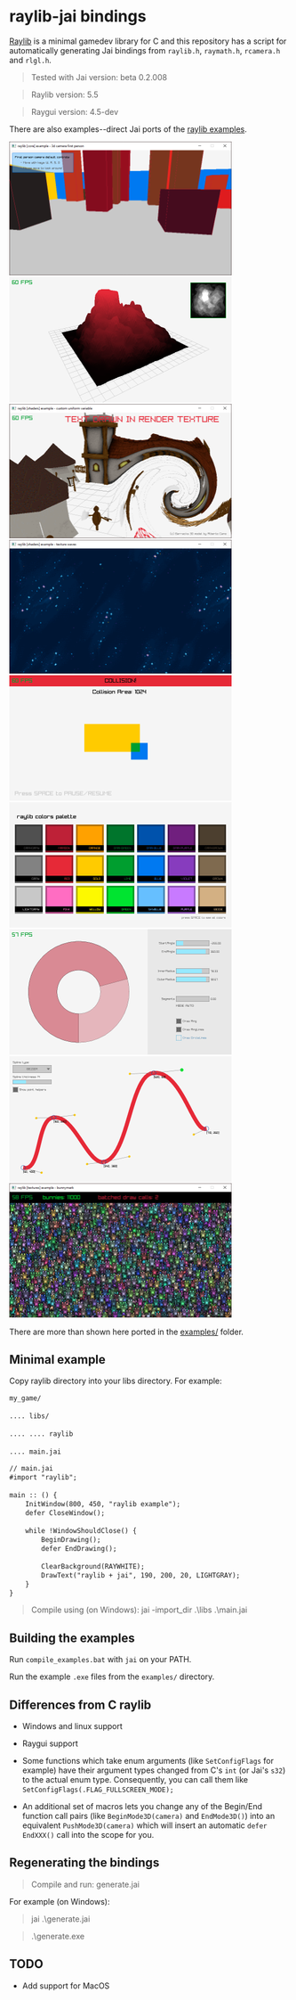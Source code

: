 # raylib-jai bindings

[Raylib](https://www.raylib.com/) is a minimal gamedev library for C and this repository has a script for automatically generating Jai bindings from `raylib.h`, `raymath.h`, `rcamera.h` and `rlgl.h`.

> Tested with Jai version: beta 0.2.008

> Raylib version: 5.5

> Raygui version: 4.5-dev
 
There are also examples--direct Jai ports of the [raylib examples](https://www.raylib.com/examples.html).

<a href="examples/core/core_3d_camera_first_person.jai"><img src="doc/screenshots/core_3d_camera_first_person.png" style="max-width: 400px;"></a>
<a href="examples/models/models_heightmap.jai"><img src="doc/screenshots/models_heightmap.png" style="max-width: 400px;"></a>
<a href="examples/shaders/shaders_custom_uniform.jai"><img src="doc/screenshots/shaders_custom_uniform.png" style="max-width: 400px;"></a>
<a href="examples/shaders/shaders_texture_waves.jai"><img src="doc/screenshots/shaders_texture_waves.png" style="max-width: 400px;"></a>
<a href="examples/shapes/shapes_collision_area.jai"><img src="doc/screenshots/shapes_collision_area.png" style="max-width: 400px;"></a>
<a href="examples/shapes/shapes_colors_palette.jai"><img src="doc/screenshots/shapes_colors_palette.png" style="max-width: 400px;"></a>
<a href="examples/shapes/shapes_draw_ring.jai"><img src="doc/screenshots/shapes_draw_ring.png" style="max-width: 400px;"></a>
<a href="examples/shapes/shapes_splines_drawing.jai"><img src="doc/screenshots/shapes_splines_drawing.png" style="max-width: 400px;"></a>
<a href="examples/textures_bunnymark.jai"><img src="doc/screenshots/textures_bunnymark.png" style="max-width: 400px;"></a>

There are more than shown here ported in the [examples/](examples) folder.


## Minimal example
Copy raylib directory into your libs directory. For example:
```
my_game/

.... libs/

.... .... raylib

.... main.jai
```

```
// main.jai
#import "raylib";

main :: () {
    InitWindow(800, 450, "raylib example");
    defer CloseWindow();

    while !WindowShouldClose() {
        BeginDrawing();
        defer EndDrawing();

        ClearBackground(RAYWHITE);
        DrawText("raylib + jai", 190, 200, 20, LIGHTGRAY);
    }
}
```

> Compile using (on Windows): jai -import_dir .\libs .\main.jai


## Building the examples

Run `compile_examples.bat` with `jai` on your PATH.

Run the example `.exe` files from the `examples/` directory.


## Differences from C raylib

* Windows and linux support

* Raygui support

* Some functions which take enum arguments (like `SetConfigFlags` for example) have their argument types changed from C's `int` (or Jai's `s32`) to the actual enum type. Consequently, you can call them like `SetConfigFlags(.FLAG_FULLSCREEN_MODE);`

* An additional set of macros lets you change any of the Begin/End function call pairs (like `BeginMode3D(camera)` and `EndMode3D()`) into an equivalent `PushMode3D(camera)` which will insert an automatic `defer EndXXX()` call into the scope for you.


## Regenerating the bindings

> Compile and run: generate.jai

For example (on Windows):

> jai .\generate.jai

> .\generate.exe

## TODO

* Add support for MacOS